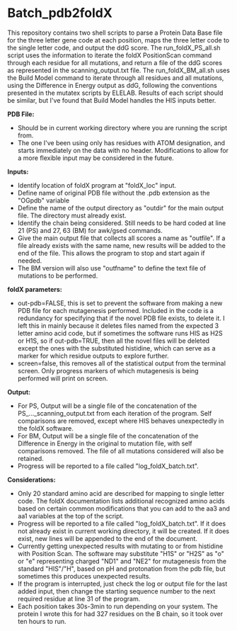 # Batch_pdb2foldX
  
This repository contains two shell scripts to parse a Protein Data Base file for the three letter gene code at each position, maps the three letter code to the single letter code, and output the ddG score. The run_foldX_PS_all.sh script uses the information to iterate the foldX PositionScan command through each residue for all mutations, and return a file of the ddG scores as represented in the scanning_output.txt file. The run_foldX_BM_all.sh uses the Build Model command to iterate through all residues and all mutations, using the Difference in Energy output as ddG, following the conventions presented in the mutatex scripts by ELELAB. Results of each script should be similar, but I've found that Build Model handles the HIS inputs better.  
  
**PDB File:**  
- Should be in current working directory where you are running the script from.  
- The one I've been using only has residues with ATOM designation, and starts immediately on the data with no header. Modifications to allow for a more flexible input may be considered in the future.  
  
**Inputs:**  
- Identify location of foldX program at "foldX_loc" input.  
- Define name of original PDB file without the .pdb extension as the "OGpdb" variable  
- Define the name of the output directory as "outdir" for the main output file. The directory must already exist.  
- Identify the chain being considered. Still needs to be hard coded at line 21 (PS) and 27, 63 (BM) for awk/gsed commands.  
- Give the main output file that collects all scores a name as "outfile". If a file already exists with the same name, new results will be added to the end of the file. This allows the program to stop and start again if needed.  
- The BM version will also use "outfname" to define the text file of mutations to be performed.  
  
**foldX parameters:**  
- out-pdb=FALSE, this is set to prevent the software from making a new PDB file for each mutagenesis performed. Included in the code is a redundancy for specifying that if the novel PDB file exists, to delete it. I left this in mainly because it deletes files named from the expected 3 letter amino acid code, but if sometimes the software runs HIS as H2S or H1S, so if out-pdb=TRUE, then all the novel files will be deleted except the ones with the substituted histidine, which can serve as a marker for which residue outputs to explore further.  
- screen=false, this removes all of the statistical output from the terminal screen. Only progress markers of which mutagenesis is being performed will print on screen.  
  
**Output:**  
- For PS, Output will be a single file of the concatenation of the PS_..._scanning_output.txt from each iteration of the program. Self comparisons are removed, except where HIS behaves unexpectedly in the foldX software.  
- For BM, Output will be a single file of the concatenation of the Difference in Energy in the original to mutation file, with self comparisons removed. The file of all mutations considered will also be retained.  
- Progress will be reported to a file called "log_foldX_batch.txt".  
  
**Considerations:**  
- Only 20 standard amino acid are described for mapping to single letter code. The foldX documentation lists additional recognized amino acids based on certain common modifications that you can add to the aa3 and aa1 variables at the top of the script.  
- Progress will be reported to a file called "log_foldX_batch.txt". If it does not already exist in current working directory, it will be created. If it does exist, new lines will be appended to the end of the document.  
- Currently getting unexpected results with mutating to or from histidine with Position Scan. The software may substitute "H1S" or "H2S" as "o" or "e" representing charged "ND1" and "NE2" for mutagenesis from the standard "HIS"/"H", based on pH and protonation from the pdb file, but sometimes this produces unexpected results.  
- If the program is interrupted, just check the log or output file for the last added input, then change the starting sequence number to the next required residue at line 31 of the program.  
- Each position takes 30s-3min to run depending on your system. The protein I wrote this for had 327 residues on the B chain, so it took over ten hours to run.  
  
  
